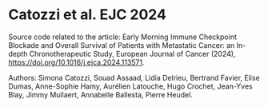 # Catozzi et al. EJC 2024
Source code related to the article: 
  Early Morning Immune Checkpoint Blockade and Overall Survival of Patients with Metastatic Cancer: an In-depth Chronotherapeutic Study,
  European Journal of Cancer (2024),
  https://doi.org/10.1016/j.ejca.2024.113571.

Authors: 
  Simona Catozzi, Souad Assaad, Lidia Delrieu, Bertrand Favier, Elise Dumas, Anne-Sophie Hamy, Aurélien Latouche, Hugo Crochet, Jean-Yves Blay, Jimmy Mullaert, Annabelle Ballesta, Pierre Heudel.
